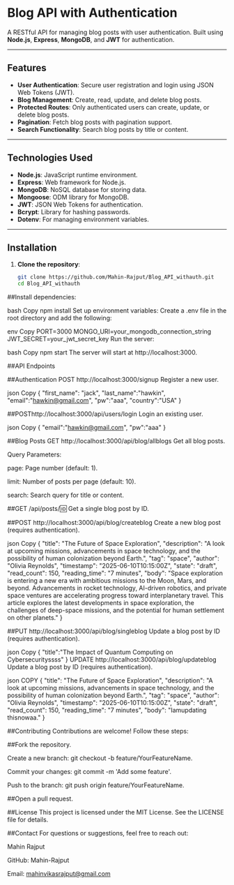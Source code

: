 # Blog API with Authentication

A RESTful API for managing blog posts with user authentication. Built using **Node.js**, **Express**, **MongoDB**, and **JWT** for authentication.

---

## Features

- **User Authentication**: Secure user registration and login using JSON Web Tokens (JWT).
- **Blog Management**: Create, read, update, and delete blog posts.
- **Protected Routes**: Only authenticated users can create, update, or delete blog posts.
- **Pagination**: Fetch blog posts with pagination support.
- **Search Functionality**: Search blog posts by title or content.

---

## Technologies Used

- **Node.js**: JavaScript runtime environment.
- **Express**: Web framework for Node.js.
- **MongoDB**: NoSQL database for storing data.
- **Mongoose**: ODM library for MongoDB.
- **JWT**: JSON Web Tokens for authentication.
- **Bcrypt**: Library for hashing passwords.
- **Dotenv**: For managing environment variables.

---

## Installation

1. **Clone the repository**:
   ```bash
   git clone https://github.com/Mahin-Rajput/Blog_API_withauth.git
   cd Blog_API_withauth
##Install dependencies:

bash
Copy
npm install
Set up environment variables:
Create a .env file in the root directory and add the following:

env
Copy
PORT=3000
MONGO_URI=your_mongodb_connection_string
JWT_SECRET=your_jwt_secret_key
Run the server:

bash
Copy
npm start
The server will start at http://localhost:3000.

##API Endpoints

##Authentication
POST http://localhost:3000/signup Register a new user.

json
Copy
{
    "first_name": "jack", 
    "last_name":"hawkin", 
    "email":"hawkin@gmail.com", 
    "pw":"aaa", 
    "country":"USA"
}

##POSThttp://localhost:3000/api/users/login Login an existing user.

json
Copy
{
    "email":"hawkin@gmail.com", 
    "pw":"aaa"
}

##Blog Posts
GET http://localhost:3000/api/blog/allblogs Get all blog posts.

Query Parameters:

page: Page number (default: 1).

limit: Number of posts per page (default: 10).

search: Search query for title or content.

##GET /api/posts/:id: Get a single blog post by ID.


##POST http://localhost:3000/api/blog/createblog Create a new blog post (requires authentication).

json
Copy
{
    "title": "The Future of Space Exploration",
    "description": "A look at upcoming missions, advancements in space technology, and the possibility of human colonization beyond Earth.",
    "tag": "space",
    "author": "Olivia Reynolds",
    "timestamp": "2025-06-10T10:15:00Z",
    "state": "draft",
    "read_count": 150,
    "reading_time": "7 minutes",
    "body": "Space exploration is entering a new era with ambitious missions to the Moon, Mars, and beyond. Advancements in rocket technology, AI-driven robotics, and private space ventures are accelerating progress toward interplanetary travel. This article explores the latest developments in space exploration, the challenges of deep-space missions, and the potential for human settlement on other planets."
}

##PUT http://localhost:3000/api/blog/singleblog Update a blog post by ID (requires authentication).

json
Copy
{
    "title":"The Impact of Quantum Computing on Cybersecurityssss"
}
UPDATE http://localhost:3000/api/blog/updateblog Update a blog post by ID (requires authentication).

json
COPY
{
    "title": "The Future of Space Exploration",
    "description": "A look at upcoming missions, advancements in space technology, and the possibility of human colonization beyond Earth.",
    "tag": "space",
    "author": "Olivia Reynolds",
    "timestamp": "2025-06-10T10:15:00Z",
    "state": "draft",
    "read_count": 150,
    "reading_time": "7 minutes",
    "body": "Iamupdating thisnowaa."
}

##Contributing
Contributions are welcome! Follow these steps:

##Fork the repository.

Create a new branch: git checkout -b feature/YourFeatureName.

Commit your changes: git commit -m 'Add some feature'.

Push to the branch: git push origin feature/YourFeatureName.

##Open a pull request.

##License
This project is licensed under the MIT License. See the LICENSE file for details.

##Contact
For questions or suggestions, feel free to reach out:

Mahin Rajput

GitHub: Mahin-Rajput

Email: mahinvikasrajput@gmail.com
